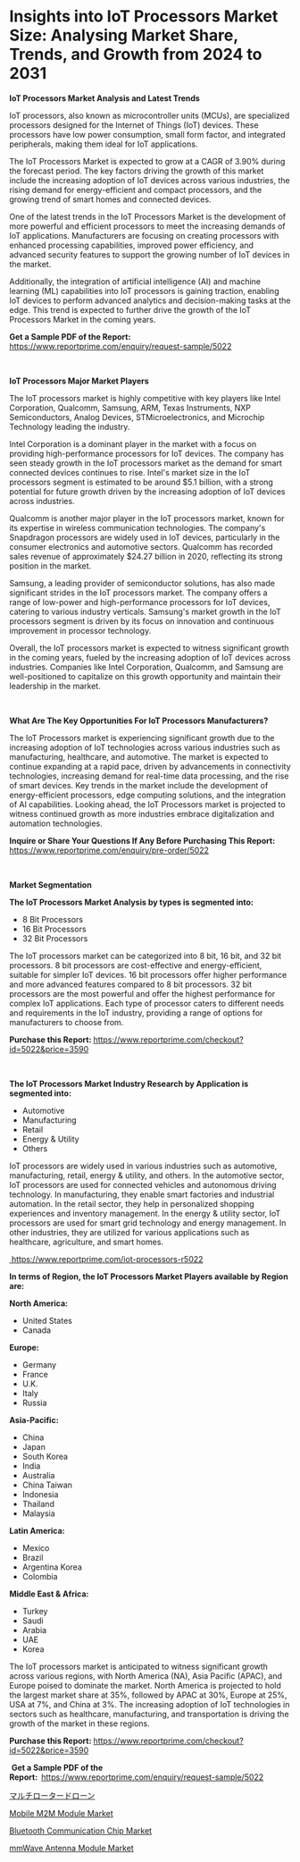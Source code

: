 <p><h1>Insights into IoT Processors Market Size: Analysing Market Share, Trends, and Growth from 2024 to 2031</h1></p><p><strong>IoT Processors Market Analysis and Latest Trends</strong></p>
<p><p>IoT processors, also known as microcontroller units (MCUs), are specialized processors designed for the Internet of Things (IoT) devices. These processors have low power consumption, small form factor, and integrated peripherals, making them ideal for IoT applications.</p><p>The IoT Processors Market is expected to grow at a CAGR of 3.90% during the forecast period. The key factors driving the growth of this market include the increasing adoption of IoT devices across various industries, the rising demand for energy-efficient and compact processors, and the growing trend of smart homes and connected devices.</p><p>One of the latest trends in the IoT Processors Market is the development of more powerful and efficient processors to meet the increasing demands of IoT applications. Manufacturers are focusing on creating processors with enhanced processing capabilities, improved power efficiency, and advanced security features to support the growing number of IoT devices in the market.</p><p>Additionally, the integration of artificial intelligence (AI) and machine learning (ML) capabilities into IoT processors is gaining traction, enabling IoT devices to perform advanced analytics and decision-making tasks at the edge. This trend is expected to further drive the growth of the IoT Processors Market in the coming years.</p></p>
<p><strong>Get a Sample PDF of the Report:&nbsp;</strong> <a href="https://www.reportprime.com/enquiry/request-sample/5022">https://www.reportprime.com/enquiry/request-sample/5022</a></p>
<p>&nbsp;</p>
<p><strong>IoT Processors Major Market Players</strong></p>
<p><p>The IoT processors market is highly competitive with key players like Intel Corporation, Qualcomm, Samsung, ARM, Texas Instruments, NXP Semiconductors, Analog Devices, STMicroelectronics, and Microchip Technology leading the industry. </p><p>Intel Corporation is a dominant player in the market with a focus on providing high-performance processors for IoT devices. The company has seen steady growth in the IoT processors market as the demand for smart connected devices continues to rise. Intel's market size in the IoT processors segment is estimated to be around $5.1 billion, with a strong potential for future growth driven by the increasing adoption of IoT devices across industries.</p><p>Qualcomm is another major player in the IoT processors market, known for its expertise in wireless communication technologies. The company's Snapdragon processors are widely used in IoT devices, particularly in the consumer electronics and automotive sectors. Qualcomm has recorded sales revenue of approximately $24.27 billion in 2020, reflecting its strong position in the market.</p><p>Samsung, a leading provider of semiconductor solutions, has also made significant strides in the IoT processors market. The company offers a range of low-power and high-performance processors for IoT devices, catering to various industry verticals. Samsung's market growth in the IoT processors segment is driven by its focus on innovation and continuous improvement in processor technology.</p><p>Overall, the IoT processors market is expected to witness significant growth in the coming years, fueled by the increasing adoption of IoT devices across industries. Companies like Intel Corporation, Qualcomm, and Samsung are well-positioned to capitalize on this growth opportunity and maintain their leadership in the market.</p></p>
<p>&nbsp;</p>
<p><strong>What Are The Key Opportunities For IoT Processors Manufacturers?</strong></p>
<p><p>The IoT Processors market is experiencing significant growth due to the increasing adoption of IoT technologies across various industries such as manufacturing, healthcare, and automotive. The market is expected to continue expanding at a rapid pace, driven by advancements in connectivity technologies, increasing demand for real-time data processing, and the rise of smart devices. Key trends in the market include the development of energy-efficient processors, edge computing solutions, and the integration of AI capabilities. Looking ahead, the IoT Processors market is projected to witness continued growth as more industries embrace digitalization and automation technologies.</p></p>
<p><strong>Inquire or Share Your Questions If Any Before Purchasing This Report:</strong> <a href="https://www.reportprime.com/enquiry/pre-order/5022">https://www.reportprime.com/enquiry/pre-order/5022</a></p>
<p>&nbsp;</p>
<p><strong>Market Segmentation</strong></p>
<p><strong>The IoT Processors Market Analysis by types is segmented into:</strong></p>
<p><ul><li>8 Bit Processors</li><li>16 Bit Processors</li><li>32 Bit Processors</li></ul></p>
<p><p>The IoT processors market can be categorized into 8 bit, 16 bit, and 32 bit processors. 8 bit processors are cost-effective and energy-efficient, suitable for simpler IoT devices. 16 bit processors offer higher performance and more advanced features compared to 8 bit processors. 32 bit processors are the most powerful and offer the highest performance for complex IoT applications. Each type of processor caters to different needs and requirements in the IoT industry, providing a range of options for manufacturers to choose from.</p></p>
<p><strong>Purchase this Report:&nbsp;</strong><a href="https://www.reportprime.com/checkout?id=5022&price=3590">https://www.reportprime.com/checkout?id=5022&price=3590</a></p>
<p>&nbsp;</p>
<p><strong>The IoT Processors Market Industry Research by Application is segmented into:</strong></p>
<p><ul><li>Automotive</li><li>Manufacturing</li><li>Retail</li><li>Energy & Utility</li><li>Others</li></ul></p>
<p><p>IoT processors are widely used in various industries such as automotive, manufacturing, retail, energy & utility, and others. In the automotive sector, IoT processors are used for connected vehicles and autonomous driving technology. In manufacturing, they enable smart factories and industrial automation. In the retail sector, they help in personalized shopping experiences and inventory management. In the energy & utility sector, IoT processors are used for smart grid technology and energy management. In other industries, they are utilized for various applications such as healthcare, agriculture, and smart homes.</p></p>
<p><a href="https://www.reportprime.com/iot-processors-r5022">&nbsp;https://www.reportprime.com/iot-processors-r5022</a></p>
<p><strong>In terms of Region, the IoT Processors Market Players available by Region are:</strong></p>
<p>
    <p> <strong> North America: </strong>
        <ul>
            <li>United States</li>
            <li>Canada</li>
        </ul>
        </p> 
    <p> <strong> Europe: </strong>
        <ul>
            <li>Germany</li>
            <li>France</li>
            <li>U.K.</li>
            <li>Italy</li>
            <li>Russia</li>
        </ul>
        </p> 
    <p> <strong> Asia-Pacific: </strong>
        <ul>
            <li>China</li>
            <li>Japan</li>
            <li>South Korea</li>
            <li>India</li>
            <li>Australia</li>
            <li>China Taiwan</li>
            <li>Indonesia</li>
            <li>Thailand</li>
            <li>Malaysia</li>
        </ul>
        </p> 
    <p> <strong> Latin America: </strong>
        <ul>
            <li>Mexico</li>
            <li>Brazil</li>
            <li>Argentina Korea</li>
            <li>Colombia</li>
        </ul>
        </p> 
    <p> <strong> Middle East & Africa: </strong>
        <ul>
            <li>Turkey</li>
            <li>Saudi</li>
            <li>Arabia</li>
            <li>UAE</li>
            <li>Korea</li>
        </ul>
    </p>
    </p>
<p><p>The IoT processors market is anticipated to witness significant growth across various regions, with North America (NA), Asia Pacific (APAC), and Europe poised to dominate the market. North America is projected to hold the largest market share at 35%, followed by APAC at 30%, Europe at 25%, USA at 7%, and China at 3%. The increasing adoption of IoT technologies in sectors such as healthcare, manufacturing, and transportation is driving the growth of the market in these regions.</p></p>
<p><strong>Purchase this Report: </strong><a href="https://www.reportprime.com/checkout?id=5022&price=3590">https://www.reportprime.com/checkout?id=5022&price=3590</a></p>
<p>&nbsp;<strong>Get a Sample PDF of the Report:&nbsp;&nbsp;</strong><a href="https://www.reportprime.com/enquiry/request-sample/5022">https://www.reportprime.com/enquiry/request-sample/5022</a></p>
<p><strong></strong></p>
<p><p><a href="https://medium.com/@narcisoferry/%E3%83%9E%E3%83%AB%E3%83%81%E3%83%AD%E3%83%BC%E3%82%BF%E3%83%BC%E3%83%89%E3%83%AD%E3%83%BC%E3%83%B3%E3%81%AE%E5%B8%82%E5%A0%B4%E8%A6%8F%E6%A8%A1-%E3%82%B7%E3%82%A7%E3%82%A2-%E3%83%88%E3%83%AC%E3%83%B3%E3%83%89%E5%88%86%E6%9E%90%E3%83%AC%E3%83%9D%E3%83%BC%E3%83%88%E3%81%AF-%E8%A3%BD%E5%93%81-3%E3%83%AD%E3%83%BC%E3%82%BF%E3%83%BC%E3%83%89%E3%83%AD%E3%83%BC%E3%83%B3-4%E3%83%AD%E3%83%BC%E3%82%BF%E3%83%BC%E3%83%89%E3%83%AD%E3%83%BC%E3%83%B3-6%E3%83%AD%E3%83%BC%E3%82%BF%E3%83%BC%E3%83%89%E3%83%AD%E3%83%BC%E3%83%B3-%E3%81%9D%E3%81%AE%E4%BB%96-%E3%81%AB%E3%82%88%E3%82%8B%E5%88%86%E6%9E%90%E3%81%8A%E3%82%88%E3%81%B3%E3%82%BB%E3%82%B0%E3%83%A1%E3%83%B3%E3%83%88%E4%BA%88%E6%B8%AC-2024%E5%B9%B4%E3%81%8B%E3%82%892031%E5%B9%B4%E3%81%BE%E3%81%A7-86d21b480c7e">マルチロータードローン</a></p><p><a href="https://github.com/lizaRempel/Market-Research-Report-List-1/blob/main/mobile-m2m-module-market.md">Mobile M2M Module Market</a></p><p><a href="https://github.com/ohumlzho95/Market-Research-Report-List-1/blob/main/bluetooth-communication-chip-market.md">Bluetooth Communication Chip Market</a></p><p><a href="https://github.com/Krdamani25/Market-Research-Report-List-2/blob/main/mmwave-antenna-module-market.md">mmWave Antenna Module Market</a></p></p>